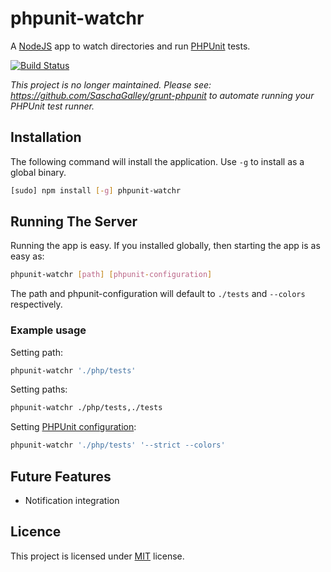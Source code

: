 phpunit-watchr
==============

A [NodeJS](http://nodejs.org) app to watch directories and run [PHPUnit](http://www.phpunit.de/) tests.

[![Build Status](https://travis-ci.org/jrcryer/phpunit-watchr.png)](https://travis-ci.org/jrcryer/phpunit-watchr)

*This project is no longer maintained.  Please see: https://github.com/SaschaGalley/grunt-phpunit to automate running your PHPUnit test runner.*

Installation
------------
The following command will install the application. Use `-g` to install as a global binary.

```sh
[sudo] npm install [-g] phpunit-watchr
```

Running The Server
------------------
Running the app is easy. If you installed globally, then starting the app is as easy as:

```sh
phpunit-watchr [path] [phpunit-configuration]
```

The path and phpunit-configuration will default to `./tests` and `--colors` respectively.

### Example usage

Setting path:

```sh
phpunit-watchr './php/tests'
```

Setting paths:

```sh
phpunit-watchr ./php/tests,./tests
```

Setting [PHPUnit configuration](http://www.phpunit.de/manual/current/en/appendixes.configuration.html):

```sh
phpunit-watchr './php/tests' '--strict --colors'
```

Future Features 
---------------

* Notification integration

Licence
-------
This project is licensed under [MIT](https://github.com/jrcryer/phpunit-watchr/blob/master/LICENSE-MIT)
license.
